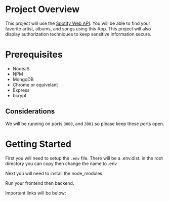 # Project Overview

This project will use the [Spotify Web API](https://developer.spotify.com/documentation/web-api/). You will be able to find your favorite artist, albums, and songs using this App. This project will also display authorization techniques to keep sensitive information secure.

# Prerequisites

- NodeJS
- NPM
- MongoDB
- Chrome or equivelant
- Express
- bcrypt

## Considerations

We will be running on ports `3000`, and `3001` so please keep these ports open.

# Getting Started

First you will need to setup the `.env` file. There will be a .env.dist. in the root directory you can copy then change the name to .env


Next you will need to install the node_modules.

Run your frontend then backend.

Important links will be below:

